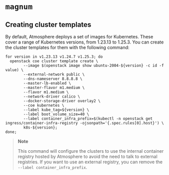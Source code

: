 # `magnum`

## Creating cluster templates

By default, Atmosphere deploys a set of images for Kubernetes. These cover a
range of Kubernetes versions, from 1.23.13 to 1.25.3.   You can create the
cluster templates for them with the following command:

```shell
for version in v1.23.13 v1.24.7 v1.25.3; do
  openstack coe cluster template create \
        --image $(openstack image show ubuntu-2004-${version} -c id -f value) \
        --external-network public \
        --dns-nameserver 8.8.8.8 \
        --master-lb-enabled \
        --master-flavor m1.medium \
        --flavor m1.medium \
        --network-driver calico \
        --docker-storage-driver overlay2 \
        --coe kubernetes \
        --label kube_tag=${version} \
        --label boot_volume_size=40 \
        --label container_infra_prefix=$(kubectl -n openstack get ingress/container-infra-registry -ojsonpath='{.spec.rules[0].host}') \
        k8s-${version};
done;
```

> **Note**
>
> This command will configure the clusters to use the internal container registry
> hosted by Atmosphere to avoid the need to talk to external registries. If you
> want to use an external registry, you can remove the `--label container_infra_prefix`.
